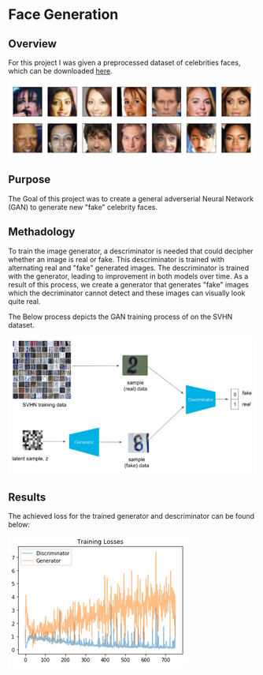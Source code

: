 # Face Generation

## Overview 
For this project I was given a preprocessed dataset of celebrities faces, which can be downloaded [here]("https://s3.amazonaws.com/video.udacity-data.com/topher/2018/November/5be7eb6f_processed-celeba-small/processed-celeba-small.zip").

![](images/image1.png)

## Purpose
The Goal of this project was to create a general adverserial Neural Network (GAN) to generate new "fake" celebrity faces.

## Methadology
To train the image generator, a descriminator is needed that could decipher whether an image is real or fake. This descriminator is trained with alternating real and "fake" generated images. The descriminator is trained with the generator, leading to improvement in both models over time. As a result of this process, we create a generator that generates "fake" images which the decriminator cannot detect and these images can visually look quite real.

The Below process depicts the GAN training process of on the SVHN dataset.

![](images/image2.png)

## Results 
The achieved loss for the trained generator and descriminator can be found below:

![](images/image3.png)